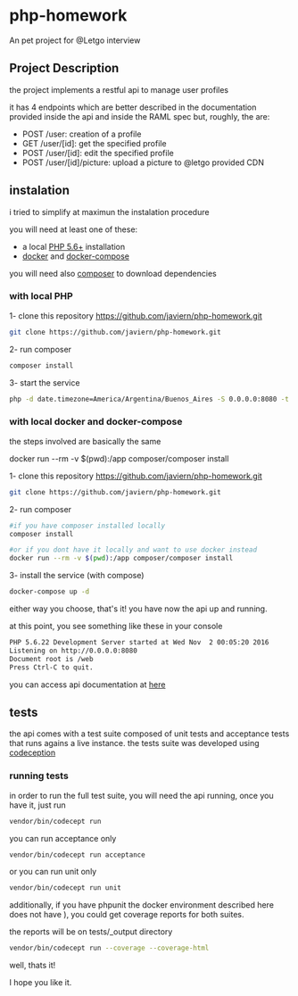 # php-homework 

An pet project for @Letgo interview

## Project Description

the project implements a restful api to manage user profiles

it has 4 endpoints which are better described in the documentation provided inside the api
and inside the RAML spec but, roughly, the are:
 
- POST /user: creation of a profile
- GET /user/[id]: get the specified profile
- POST /user/[id]: edit the specified profile
- POST /user/[id]/picture: upload a picture to @letgo provided CDN

## instalation

i tried to simplify at maximun the instalation procedure

you will need at least one of these:

- a local [PHP 5.6+](http://php.net/downloads.php) installation
- [docker](https://docs.docker.com/engine/installation/) and [docker-compose](https://docs.docker.com/compose/install/)

you will need also [composer](https://getcomposer.org/download/) to download dependencies

### with local PHP

1- clone this repository https://github.com/javiern/php-homework.git 
```bash
git clone https://github.com/javiern/php-homework.git 
```
2- run composer
```bash
composer install
```
3- start the service
```bash
php -d date.timezone=America/Argentina/Buenos_Aires -S 0.0.0.0:8080 -t web
```

### with local docker and docker-compose

the steps involved are basically the same

docker run --rm -v $(pwd):/app composer/composer install

1- clone this repository https://github.com/javiern/php-homework.git 
```bash
git clone https://github.com/javiern/php-homework.git 
```
2- run composer
```bash
#if you have composer installed locally
composer install

#or if you dont have it locally and want to use docker instead
docker run --rm -v $(pwd):/app composer/composer install
```

3- install the service (with compose)
```bash
docker-compose up -d
```

either way you choose, that's it! you have now the api up and running.

at this point, you see something like these in your console
```bash
PHP 5.6.22 Development Server started at Wed Nov  2 00:05:20 2016
Listening on http://0.0.0.0:8080
Document root is /web
Press Ctrl-C to quit.
```

you can access api documentation at [here](http://localhost:8080/docs/index.html)

## tests

the api comes with a test suite composed of unit tests and acceptance tests that runs agains a live instance.
the tests suite was developed using [codeception](http://codeception.com/) 

### running tests
in order to run the full test suite, you will need the api running, once you have it, just run

```bash
vendor/bin/codecept run
```

you can run acceptance only

```bash
vendor/bin/codecept run acceptance
```

or you can run unit only

```bash
vendor/bin/codecept run unit
```

additionally, if you have phpunit the docker environment described here does not have ), you could get coverage reports for both suites.

the reports will be on tests/_output directory

```bash
vendor/bin/codecept run --coverage --coverage-html
```

well, thats it! 

I hope you like it.